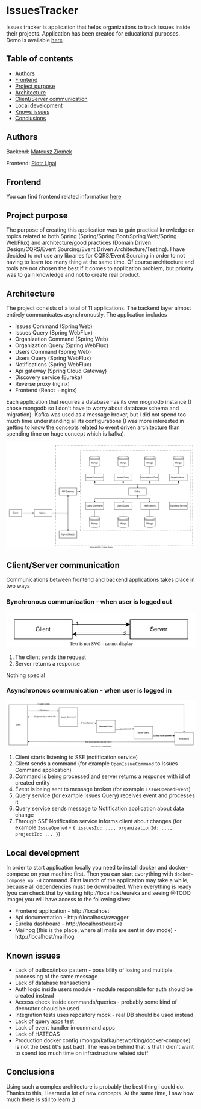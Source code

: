 # IssuesTracker

Issues tracker is application that helps organizations to track issues inside their projects. Application has been created for educational purposes. Demo is available [here](https://issuestracker.mateuszziomek.com)

## Table of contents

- [Authors](#authors)
- [Frontend](#frontend)
- [Project purpose](#project-purpose)
- [Architecture](#architecture)
- [Client/Server communication](#client/server-communication)
- [Local development](#local-development)
- [Knows issues](#knows-issues)
- [Conclusions](#conclusions)

## Authors

Backend: [Mateusz Ziomek](https://github.com/hommat)

Frontend: [Piotr Ligaj](https://github.com/ptrlgj)

## Frontend

You can find frontend related information [here](https://github.com/hommat/issues-tracker/tree/master/frontend)

## Project purpose

The purpose of creating this application was to gain practical knowledge on topics related to both Spring (Spring/Spring Boot/Spring Web/Spring WebFlux) and architecture/good practices (Domain Driven Design/CQRS/Event Sourcing/Event Driven Architecture/Testing). I have decided to not use any libraries for CQRS/Event Sourcing in order to not having to learn too many thing at the same time. Of course architecture and tools are not chosen the best if it comes to application problem, but priority was to gain knowledge and not to create real product.

## Architecture

The project consists of a total of 11 applications. The backend layer almost entirely communicates asynchronously. The application includes

- Issues Command (Spring Web)
- Issues Query (Spring WebFlux)
- Organization Command (Spring Web)
- Organization Query (Spring WebFlux)
- Users Command (Spring Web)
- Users Query (Spring WebFlux)
- Notifications (Spring WebFlux)
- Api gateway (Spring Cloud Gateway)
- Discovery service (Eureka)
- Reverse proxy (nginx)
- Frontend (React + nginx)

Each application that requires a database has its own mognodb instance (I chose mongodb so I don't have to worry about database schema and migration). Kafka was used as a message broker, but I did not spend too much time understanding all its configurations (I was more interested in getting to know the concepts related to event driven architecture than spending time on huge concept which is kafka).

![Architecture](images/architecture.svg)

## Client/Server communication

Communications between frontend and backend applications takes place in two ways

### Synchronous communication - when user is logged out

![Synchronous communication](images/sync.svg)

1. The client sends the request
2. Server returns a response

Nothing special

### Asynchronous communication - when user is logged in

![Asynchronous communication](images/async2.svg)

1. Client starts listening to SSE (notification service)
2. Client sends a command (for example `OpenIssueCommand` to Issues Command application)
3. Command is being processed and server returns a response with id of created entity
4. Event is being sent to message broken (for example `IssueOpenedEvent`)
5. Query service (for example Issues Query) receives event and processes it
6. Query service sends message to Notification application about data change 
7. Through SSE Notification service informs client about changes (for example `IssueOpened` - `{ issuesId: ..., organizationId: ..., projectId: ... }`)

## Local development

In order to start application locally you need to install docker and docker-compose on your machine first. Then you can start everything with `docker-compose up -d` command. First launch of the application may take a while, because all dependencies must be downloaded. When everything is ready (you can check that by visiting http://localhost/eureka and seeing @TODO Image) you will have access to the following sites:

- Frontend application - http://localhost
- Api documentation - http://localhost/swagger
- Eureka dashboard - http://localhost/eureka
- Mailhog (this is the place, where all mails are sent in dev mode) - http://localhost/mailhog

## Known issues

- Lack of outbox/inbox pattern - possibility of losing and multiple processing of the same message
- Lack of database transactions
- Auth logic inside users module - module responsible for auth should be created instead
- Access check inside commands/queries - probably some kind of decorator should be used
- Integration tests uses repository mock - real DB should be used instead
- Lack of query apps test
- Lack of event handler in command apps
- Lack of HATEOAS
- Production docker config (mongo/kafka/networking/docker-compose) is not the best (it's just bad). The reason behind that is that I didn't want to spend too much time on infrastructure related stuff

## Conclusions

Using such a complex architecture is probably the best thing i could do. Thanks to this, I learned a lot of new concepts. At the same time, I saw how much there is still to learn ;)
